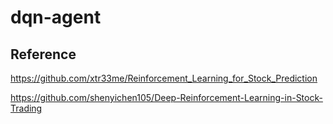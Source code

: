 # dqn-agent


## Reference

https://github.com/xtr33me/Reinforcement_Learning_for_Stock_Prediction

https://github.com/shenyichen105/Deep-Reinforcement-Learning-in-Stock-Trading